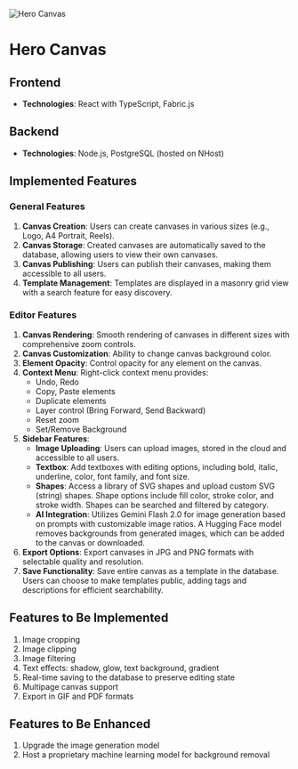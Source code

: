 ![Hero Canvas](https://hero-canvas.vercel.app/icons/splash.png)

# Hero Canvas

## Frontend
- **Technologies**: React with TypeScript, Fabric.js

## Backend
- **Technologies**: Node.js, PostgreSQL (hosted on NHost)

## Implemented Features

### General Features
1. **Canvas Creation**: Users can create canvases in various sizes (e.g., Logo, A4 Portrait, Reels).
2. **Canvas Storage**: Created canvases are automatically saved to the database, allowing users to view their own canvases.
3. **Canvas Publishing**: Users can publish their canvases, making them accessible to all users.
4. **Template Management**: Templates are displayed in a masonry grid view with a search feature for easy discovery.

### Editor Features
1. **Canvas Rendering**: Smooth rendering of canvases in different sizes with comprehensive zoom controls.
2. **Canvas Customization**: Ability to change canvas background color.
3. **Element Opacity**: Control opacity for any element on the canvas.
4. **Context Menu**: Right-click context menu provides:
   - Undo, Redo
   - Copy, Paste elements
   - Duplicate elements
   - Layer control (Bring Forward, Send Backward)
   - Reset zoom
   - Set/Remove Background
5. **Sidebar Features**:
   - **Image Uploading**: Users can upload images, stored in the cloud and accessible to all users.
   - **Textbox**: Add textboxes with editing options, including bold, italic, underline, color, font family, and font size.
   - **Shapes**: Access a library of SVG shapes and upload custom SVG (string) shapes. Shape options include fill color, stroke color, and stroke width. Shapes can be searched and filtered by category.
   - **AI Integration**: Utilizes Gemini Flash 2.0 for image generation based on prompts with customizable image ratios. A Hugging Face model removes backgrounds from generated images, which can be added to the canvas or downloaded.
6. **Export Options**: Export canvases in JPG and PNG formats with selectable quality and resolution.
7. **Save Functionality**: Save entire canvas as a template in the database. Users can choose to make templates public, adding tags and descriptions for efficient searchability.

## Features to Be Implemented
1. Image cropping
2. Image clipping
3. Image filtering
4. Text effects: shadow, glow, text background, gradient
5. Real-time saving to the database to preserve editing state
6. Multipage canvas support
7. Export in GIF and PDF formats

## Features to Be Enhanced
1. Upgrade the image generation model
2. Host a proprietary machine learning model for background removal